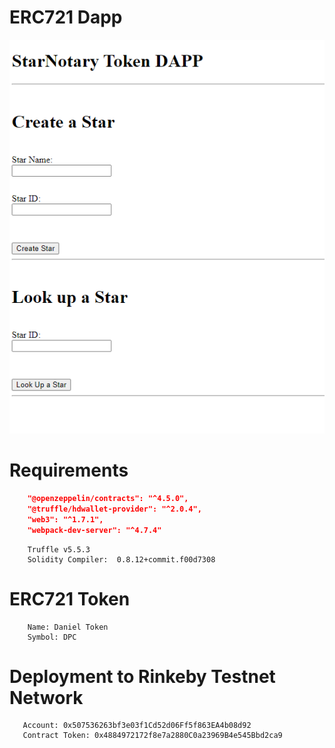 # ERC721 Dapp

![Frontend](images/dapp-frontend.png)
# Requirements

```json
    "@openzeppelin/contracts": "^4.5.0",
    "@truffle/hdwallet-provider": "^2.0.4",
    "web3": "^1.7.1",
    "webpack-dev-server": "^4.7.4"
```

```
    Truffle v5.5.3
    Solidity Compiler:  0.8.12+commit.f00d7308
```

# ERC721 Token
```
    Name: Daniel Token
    Symbol: DPC
```

# Deployment to Rinkeby Testnet Network

```
   Account: 0x507536263bf3e03f1Cd52d06Ff5f863EA4b08d92
   Contract Token: 0x4884972172f8e7a2880C0a23969B4e545Bbd2ca9
```
